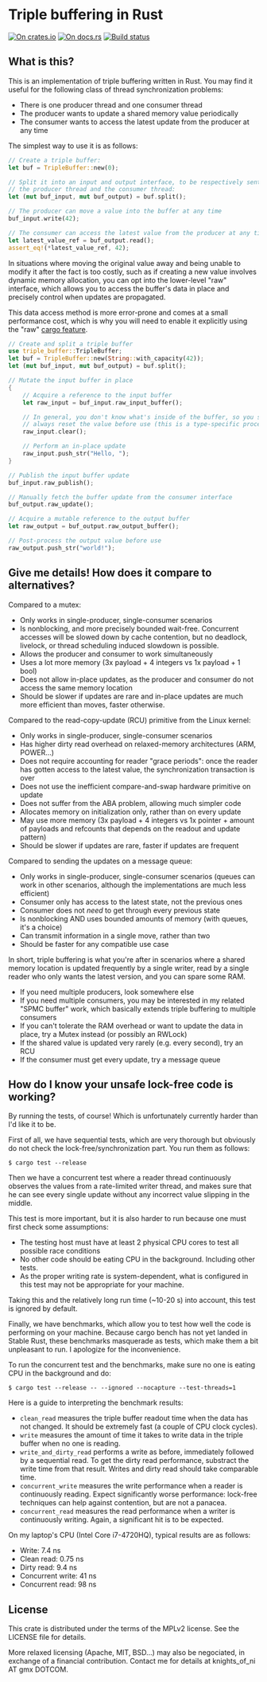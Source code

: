 # Triple buffering in Rust

[![On crates.io](https://img.shields.io/crates/v/triple_buffer.svg)](https://crates.io/crates/triple_buffer)
[![On docs.rs](https://docs.rs/triple_buffer/badge.svg)](https://docs.rs/triple_buffer/)
[![Build status](https://travis-ci.org/HadrienG2/triple-buffer.svg?branch=master)](https://travis-ci.org/HadrienG2/triple-buffer)


## What is this?

This is an implementation of triple buffering written in Rust. You may find it
useful for the following class of thread synchronization problems:

- There is one producer thread and one consumer thread
- The producer wants to update a shared memory value periodically
- The consumer wants to access the latest update from the producer at any time

The simplest way to use it is as follows:

```rust
// Create a triple buffer:
let buf = TripleBuffer::new(0);

// Split it into an input and output interface, to be respectively sent to
// the producer thread and the consumer thread:
let (mut buf_input, mut buf_output) = buf.split();

// The producer can move a value into the buffer at any time
buf_input.write(42);

// The consumer can access the latest value from the producer at any time
let latest_value_ref = buf_output.read();
assert_eq!(*latest_value_ref, 42);
```

In situations where moving the original value away and being unable to
modify it after the fact is too costly, such as if creating a new value
involves dynamic memory allocation, you can opt into the lower-level "raw"
interface, which allows you to access the buffer's data in place and
precisely control when updates are propagated.

This data access method is more error-prone and comes at a small performance
cost, which is why you will need to enable it explicitly using the "raw"
[cargo feature](http://doc.crates.io/manifest.html#usage-in-end-products).

```rust
// Create and split a triple buffer
use triple_buffer::TripleBuffer;
let buf = TripleBuffer::new(String::with_capacity(42));
let (mut buf_input, mut buf_output) = buf.split();

// Mutate the input buffer in place
{
    // Acquire a reference to the input buffer
    let raw_input = buf_input.raw_input_buffer();

    // In general, you don't know what's inside of the buffer, so you should
    // always reset the value before use (this is a type-specific process).
    raw_input.clear();

    // Perform an in-place update
    raw_input.push_str("Hello, ");
}

// Publish the input buffer update
buf_input.raw_publish();

// Manually fetch the buffer update from the consumer interface
buf_output.raw_update();

// Acquire a mutable reference to the output buffer
let raw_output = buf_output.raw_output_buffer();

// Post-process the output value before use
raw_output.push_str("world!");
```


## Give me details! How does it compare to alternatives?

Compared to a mutex:

- Only works in single-producer, single-consumer scenarios
- Is nonblocking, and more precisely bounded wait-free. Concurrent accesses will
  be slowed down by cache contention, but no deadlock, livelock, or thread
  scheduling induced slowdown is possible.
- Allows the producer and consumer to work simultaneously
- Uses a lot more memory (3x payload + 4 integers vs 1x payload + 1 bool)
- Does not allow in-place updates, as the producer and consumer do not access
  the same memory location
- Should be slower if updates are rare and in-place updates are much more
  efficient than moves, faster otherwise.

Compared to the read-copy-update (RCU) primitive from the Linux kernel:

- Only works in single-producer, single-consumer scenarios
- Has higher dirty read overhead on relaxed-memory architectures (ARM, POWER...)
- Does not require accounting for reader "grace periods": once the reader has
  gotten access to the latest value, the synchronization transaction is over
- Does not use the inefficient compare-and-swap hardware primitive on update
- Does not suffer from the ABA problem, allowing much simpler code
- Allocates memory on initialization only, rather than on every update
- May use more memory (3x payload + 4 integers vs 1x pointer + amount of
  payloads and refcounts that depends on the readout and update pattern)
- Should be slower if updates are rare, faster if updates are frequent

Compared to sending the updates on a message queue:

- Only works in single-producer, single-consumer scenarios (queues can work in
  other scenarios, although the implementations are much less efficient)
- Consumer only has access to the latest state, not the previous ones
- Consumer does not *need* to get through every previous state
- Is nonblocking AND uses bounded amounts of memory (with queues, it's a choice)
- Can transmit information in a single move, rather than two
- Should be faster for any compatible use case

In short, triple buffering is what you're after in scenarios where a shared
memory location is updated frequently by a single writer, read by a single
reader who only wants the latest version, and you can spare some RAM.

- If you need multiple producers, look somewhere else
- If you need multiple consumers, you may be interested in my related "SPMC
  buffer" work, which basically extends triple buffering to multiple consumers
- If you can't tolerate the RAM overhead or want to update the data in place,
  try a Mutex instead (or possibly an RWLock)
- If the shared value is updated very rarely (e.g. every second), try an RCU
- If the consumer must get every update, try a message queue


## How do I know your unsafe lock-free code is working?

By running the tests, of course! Which is unfortunately currently harder than
I'd like it to be.

First of all, we have sequential tests, which are very thorough but obviously
do not check the lock-free/synchronization part. You run them as follows:

    $ cargo test --release

Then we have a concurrent test where a reader thread continuously observes the
values from a rate-limited writer thread, and makes sure that he can see every
single update without any incorrect value slipping in the middle.

This test is more important, but it is also harder to run because one must first
check some assumptions:

- The testing host must have at least 2 physical CPU cores to test all possible
  race conditions
- No other code should be eating CPU in the background. Including other tests.
- As the proper writing rate is system-dependent, what is configured in this
  test may not be appropriate for your machine.

Taking this and the relatively long run time (~10-20 s) into account, this test
is ignored by default.

Finally, we have benchmarks, which allow you to test how well the code is
performing on your machine. Because cargo bench has not yet landed in Stable
Rust, these benchmarks masquerade as tests, which make them a bit unpleasant to
run. I apologize for the inconvenience.

To run the concurrent test and the benchmarks, make sure no one is eating CPU in
the background and do:

    $ cargo test --release -- --ignored --nocapture --test-threads=1

Here is a guide to interpreting the benchmark results:

* `clean_read` measures the triple buffer readout time when the data has not
  changed. It should be extremely fast (a couple of CPU clock cycles).
* `write` measures the amount of time it takes to write data in the triple
  buffer when no one is reading.
* `write_and_dirty_read` performs a write as before, immediately followed by a
  sequential read. To get the dirty read performance, substract the write time
  from that result. Writes and dirty read should take comparable time.
* `concurrent_write` measures the write performance when a reader is
  continuously reading. Expect significantly worse performance: lock-free
  techniques can help against contention, but are not a panacea.
* `concurrent_read` measures the read performance when a writer is continuously
  writing. Again, a significant hit is to be expected.

On my laptop's CPU (Intel Core i7-4720HQ), typical results are as follows:

* Write: 7.4 ns
* Clean read: 0.75 ns
* Dirty read: 9.4 ns
* Concurrent write: 41 ns
* Concurrent read: 98 ns


## License

This crate is distributed under the terms of the MPLv2 license. See the LICENSE
file for details.

More relaxed licensing (Apache, MIT, BSD...) may also be negociated, in
exchange of a financial contribution. Contact me for details at 
knights_of_ni AT gmx DOTCOM.

